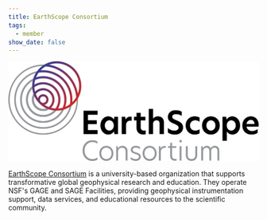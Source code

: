 ```yaml
---
title: EarthScope Consortium
tags:
  - member
show_date: false
---
```


![](featured.png)

[EarthScope Consortium](https://www.earthscope.org/) is a university-based organization that supports transformative global geophysical research and education. They operate NSF's GAGE and SAGE Facilities, providing geophysical instrumentation support, data services, and educational resources to the scientific community.